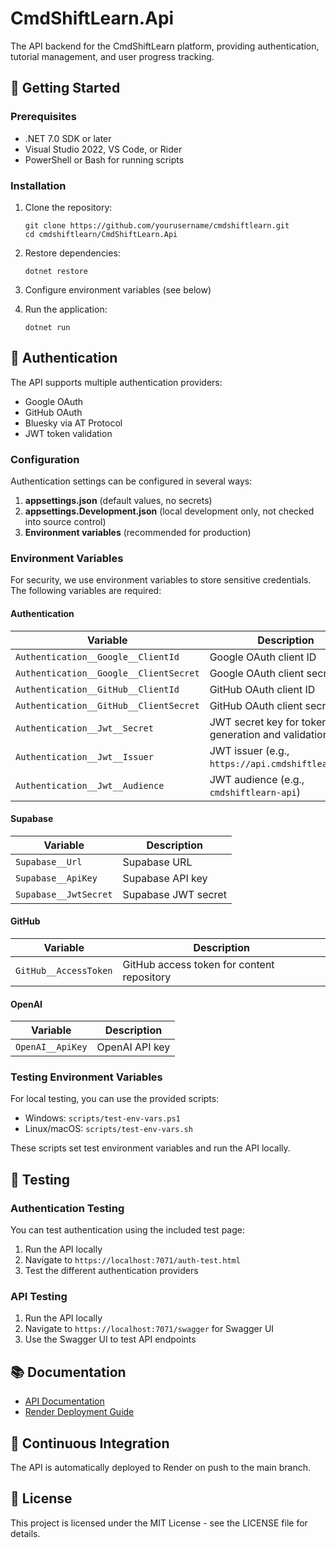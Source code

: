 # CmdShiftLearn.Api

The API backend for the CmdShiftLearn platform, providing authentication, tutorial management, and user progress tracking.

## 🚀 Getting Started

### Prerequisites

- .NET 7.0 SDK or later
- Visual Studio 2022, VS Code, or Rider
- PowerShell or Bash for running scripts

### Installation

1. Clone the repository:
   ```
   git clone https://github.com/yourusername/cmdshiftlearn.git
   cd cmdshiftlearn/CmdShiftLearn.Api
   ```

2. Restore dependencies:
   ```
   dotnet restore
   ```

3. Configure environment variables (see below)

4. Run the application:
   ```
   dotnet run
   ```

## 🔐 Authentication

The API supports multiple authentication providers:

- Google OAuth
- GitHub OAuth
- Bluesky via AT Protocol
- JWT token validation

### Configuration

Authentication settings can be configured in several ways:

1. **appsettings.json** (default values, no secrets)
2. **appsettings.Development.json** (local development only, not checked into source control)
3. **Environment variables** (recommended for production)

### Environment Variables

For security, we use environment variables to store sensitive credentials. The following variables are required:

#### Authentication

| Variable | Description |
|----------|-------------|
| `Authentication__Google__ClientId` | Google OAuth client ID |
| `Authentication__Google__ClientSecret` | Google OAuth client secret |
| `Authentication__GitHub__ClientId` | GitHub OAuth client ID |
| `Authentication__GitHub__ClientSecret` | GitHub OAuth client secret |
| `Authentication__Jwt__Secret` | JWT secret key for token generation and validation |
| `Authentication__Jwt__Issuer` | JWT issuer (e.g., `https://api.cmdshiftlearn.com`) |
| `Authentication__Jwt__Audience` | JWT audience (e.g., `cmdshiftlearn-api`) |

#### Supabase

| Variable | Description |
|----------|-------------|
| `Supabase__Url` | Supabase URL |
| `Supabase__ApiKey` | Supabase API key |
| `Supabase__JwtSecret` | Supabase JWT secret |

#### GitHub

| Variable | Description |
|----------|-------------|
| `GitHub__AccessToken` | GitHub access token for content repository |

#### OpenAI

| Variable | Description |
|----------|-------------|
| `OpenAI__ApiKey` | OpenAI API key |

### Testing Environment Variables

For local testing, you can use the provided scripts:

- Windows: `scripts/test-env-vars.ps1`
- Linux/macOS: `scripts/test-env-vars.sh`

These scripts set test environment variables and run the API locally.

## 🧪 Testing

### Authentication Testing

You can test authentication using the included test page:

1. Run the API locally
2. Navigate to `https://localhost:7071/auth-test.html`
3. Test the different authentication providers

### API Testing

1. Run the API locally
2. Navigate to `https://localhost:7071/swagger` for Swagger UI
3. Use the Swagger UI to test API endpoints

## 📚 Documentation

- [API Documentation](https://localhost:7071/swagger)
- [Render Deployment Guide](../docs/render-deployment.md)

## 🔄 Continuous Integration

The API is automatically deployed to Render on push to the main branch.

## 📝 License

This project is licensed under the MIT License - see the LICENSE file for details.